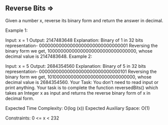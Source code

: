 Reverse Bits  =>
------------


Given a number x, reverse its binary form and return the answer in decimal.

Example 1:

Input:
x = 1
Output:
2147483648 
Explanation:
Binary of 1 in 32 bits representation-
00000000000000000000000000000001
Reversing the binary form we get, 
10000000000000000000000000000000,
whose decimal value is 2147483648.
Example 2:

Input:
x = 5
Output:
2684354560 
Explanation:
Binary of 5 in 32 bits representation-
00000000000000000000000000000101
Reversing the binary form we get, 
10100000000000000000000000000000,
whose decimal value is 2684354560.
Your Task:
You don't need to read input or print anything. Your task is to complete the function reversedBits() which takes an Integer x as input and returns the reverse binary form of x in decimal form.

Expected Time Complexity: O(log (x))
Expected Auxiliary Space: O(1)

Constraints:
0  <=  x  <  232


